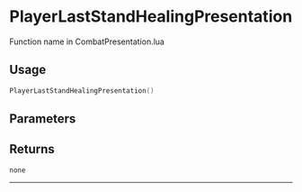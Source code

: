 # PlayerLastStandHealingPresentation
Function name in CombatPresentation.lua
## Usage
```lua
PlayerLastStandHealingPresentation()
```
## Parameters

## Returns
`none`

---